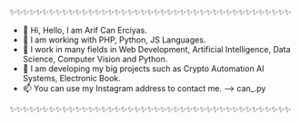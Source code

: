 ✨✨✨✨✨✨✨✨✨✨✨✨✨✨✨✨✨✨✨✨✨✨✨✨✨✨✨✨✨✨✨✨✨✨✨✨✨✨✨✨✨✨✨


- 👋 Hi, Hello, I am Arif Can Erciyas.
- 👀 I am working with PHP, Python, JS Languages.
- 🌱 I work in many fields in Web Development, Artificial Intelligence, Data Science, Computer Vision and Python.
- 💞️ I am developing my big projects such as Crypto Automation AI Systems, Electronic Book.
- 📫 You can use my Instagram address to contact me. --> can_.py


✨✨✨✨✨✨✨✨✨✨✨✨✨✨✨✨✨✨✨✨✨✨✨✨✨✨✨✨✨✨✨✨✨✨✨✨✨✨✨✨✨✨✨

